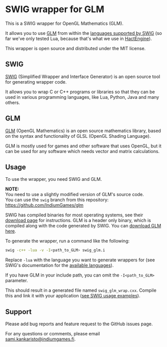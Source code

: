 SWIG wrapper for GLM
====================

This is a SWIG wrapper for OpenGL Mathematics (GLM).

It allows you to use [GLM](http://glm.g-truc.net/) from within the [languages supported by SWIG](http://swig.org/compat.html#SupportedLanguages) (so far we've only tested Lua, because that's what we use in [HactEngine](http://indiumgames.fi/#hactengine)).

This wrapper is open source and distributed under the MIT license.


SWIG
----

[SWIG](http://swig.org/) (Simplified Wrapper and Interface Generator) is an open source tool for generating wrapper code.

It allows you to wrap C or C++ programs or libraries so that they can be used in various programming languages, like Lua, Python, Java and many others.


GLM
---

[GLM](http://glm.g-truc.net/) (OpenGL Mathematics) is an open source mathematics library, based on the syntax and functionality of GLSL (OpenGL Shading Language).

GLM is mostly used for games and other software that uses OpenGL, but it can be used for any software which needs vector and matrix calculations.


Usage
-----

To use the wrapper, you need SWIG and GLM.

**NOTE:**  
You need to use a slightly modified version of GLM's source code.  
You can use the `swig` branch from this repository: https://github.com/IndiumGames/glm

SWIG has compiled binaries for most operating systems, see their [download page](http://swig.org/download.html) for instructions. GLM is a header only binary, which is compiled along with the code generated by SWIG. You can [download GLM here](http://sourceforge.net/projects/ogl-math/files/).

To generate the wrapper, run a command like the following:  
```bash
swig -c++ -lua -v -I<path_to_GLM> swig_glm.i
```

Replace ```-lua``` with the language you want to generate wrappers for (see SWIG's documentation for the [available languages](http://swig.org/compat.html#SupportedLanguages)).

If you have GLM in your include path, you can omit the ```-I<path_to_GLM>``` parameter.

This should result in a generated file named ```swig_glm_wrap.cxx```. Compile this and link it with your application ([see SWIG usage examples](http://www.swig.org/Doc3.0/SWIGDocumentation.html#Introduction_nn4)).


Support
-------

Please add bug reports and feature request to the GitHub issues page.

For any questions or comments, please email sami.kankaristo@indiumgames.fi.
